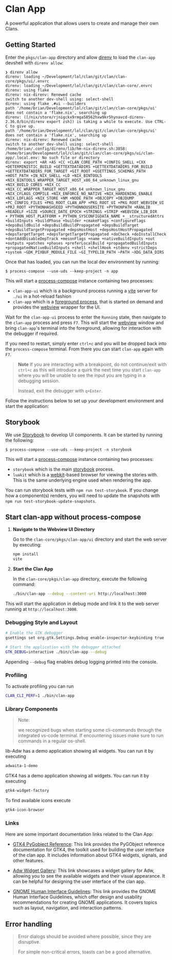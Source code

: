 # Clan App

A powerful application that allows users to create and manage their own Clans.

## Getting Started

Enter the `pkgs/clan-app` directory and allow [direnv] to load the `clan-app` devshell with `direnv allow`:

```console
❯ direnv allow
direnv: loading ~/Development/lol/clan/git/clan/clan-core/pkgs/ui/.envrc
direnv: loading ~/Development/lol/clan/git/clan/clan-core/.envrc
direnv: using flake
direnv: nix-direnv: Renewed cache
switch to another dev-shell using: select-shell
direnv: using flake .#ui --builders
path '/home/brian/Development/lol/clan/git/clan/clan-core/pkgs/ui' does not contain a 'flake.nix', searching up
direnv: ([/nix/store/rjnigckx9rmga58562hxw9kr5hynavcd-direnv-2.36.0/bin/direnv export zsh]) is taking a while to execute. Use CTRL-C to give up.
path '/home/brian/Development/lol/clan/git/clan/clan-core/pkgs/ui' does not contain a 'flake.nix', searching up
direnv: nix-direnv: Renewed cache
switch to another dev-shell using: select-shell
/home/brian/.config/direnv/lib/hm-nix-direnv.sh:3858: /home/brian/Development/lol/clan/git/clan/clan-core/pkgs/ui/clan-app/.local.env: No such file or directory
direnv: export +AR +AS +CC +CLAN_CORE_PATH +CONFIG_SHELL +CXX +DETERMINISTIC_BUILD +GETTEXTDATADIRS +GETTEXTDATADIRS_FOR_BUILD +GETTEXTDATADIRS_FOR_TARGET +GIT_ROOT +GSETTINGS_SCHEMAS_PATH +HOST_PATH +IN_NIX_SHELL +LD +NIX_BINTOOLS +NIX_BINTOOLS_WRAPPER_TARGET_HOST_x86_64_unknown_linux_gnu +NIX_BUILD_CORES +NIX_CC +NIX_CC_WRAPPER_TARGET_HOST_x86_64_unknown_linux_gnu +NIX_CFLAGS_COMPILE +NIX_ENFORCE_NO_NATIVE +NIX_HARDENING_ENABLE +NIX_LDFLAGS +NIX_STORE +NM +NODE_PATH +OBJCOPY +OBJDUMP +PC_CONFIG_FILES +PKG_ROOT_CLAN_APP +PKG_ROOT_UI +PKG_ROOT_WEBVIEW_UI +PRJ_ROOT +PYTHONHASHSEED +PYTHONNOUSERSITE +PYTHONPATH +RANLIB +READELF +SIZE +SOURCE_DATE_EPOCH +STRINGS +STRIP +WEBVIEW_LIB_DIR +_PYTHON_HOST_PLATFORM +_PYTHON_SYSCONFIGDATA_NAME +__structuredAttrs +buildInputs +buildPhase +builder +cmakeFlags +configureFlags +depsBuildBuild +depsBuildBuildPropagated +depsBuildTarget +depsBuildTargetPropagated +depsHostHost +depsHostHostPropagated +depsTargetTarget +depsTargetTargetPropagated +doCheck +doInstallCheck +dontAddDisableDepTrack +mesonFlags +name +nativeBuildInputs +out +outputs +patches +phases +preferLocalBuild +propagatedBuildInputs +propagatedNativeBuildInputs +shell +shellHook +stdenv +strictDeps +system ~GDK_PIXBUF_MODULE_FILE ~GI_TYPELIB_PATH ~PATH ~XDG_DATA_DIRS
```

Once that has loaded, you can run the local dev environment by running:

```
$ process-compose --use-uds --keep-project -n app
```

This will start a [process-compose] instance containing two processes:

* `clan-app-ui` which is a background process running a [vite] server for `./ui` in a hot-reload fashion
* `clan-app` which is a [foreground process](https://f1bonacc1.github.io/process-compose/launcher/?h=foreground#foreground-processes),
that is started on demand and provides the [webview] wrapper for the UI.

Wait for the `clan-app-ui` process to enter the `Running` state, then navigate to the `clan-app` process and press `F7`.
This will start the [webview] window and bring `clan-app`'s terminal into the foreground, allowing for interaction with
the debugger if required.

If you need to restart, simply enter `ctrl+c` and you will be dropped back into the `process-compose` terminal.
From there you can start `clan-app` again with `F7`.

> **Note**
> If you are interacting with a breakpoint, do not continue/exit with `ctrl+c` as this will introduce a quirk
> the next time you start `clan-app` where you will be unable to see the input you are typing in a debugging session.
>
> Instead, exit the debugger with `q+Enter`.

Follow the instructions below to set up your development environment and start the application:

## Storybook

We use [Storybook] to develop UI components.
It can be started by running the following:

```console
$ process-compose --use-uds --keep-project -n storybook
```

This will start a [process-compose] instance containing two processes:

* `storybook` which is the main [storybook] process.
* `luakit` which is a [webkit]-based browser for viewing the stories with. This is the same underlying engine used when
rendering the app.

You can run storybook tests with `npm run test-storybook`.
If you change how a component(s) renders,
you will need to update the snapshots with `npm run test-storybook-update-snapshots`.

## Start clan-app without process-compose


1. **Navigate to the Webview UI Directory**

   Go to the `clan-core/pkgs/clan-app/ui` directory and start the web server by executing:

   ```bash
   npm install
   vite
   ```

2. **Start the Clan App**

   In the `clan-core/pkgs/clan-app` directory, execute the following command:

   ```bash
   ./bin/clan-app --debug --content-uri http://localhost:3000
   ```

This will start the application in debug mode and link it to the web server running at `http://localhost:3000`.

### Debugging Style and Layout

```bash
# Enable the GTK debugger
gsettings set org.gtk.Settings.Debug enable-inspector-keybinding true

# Start the application with the debugger attached
GTK_DEBUG=interactive ./bin/clan-app --debug
```

Appending `--debug` flag enables debug logging printed into the console.

### Profiling

To activate profiling you can run

```bash
CLAN_CLI_PERF=1 ./bin/clan-app
```

### Library Components

> Note:
>
> we recognized bugs when starting some cli-commands through the integrated vs-code terminal.
> If encountering issues make sure to run commands in a regular os-shell.

lib-Adw has a demo application showing all widgets. You can run it by executing

```bash
adwaita-1-demo
```

GTK4 has a demo application showing all widgets. You can run it by executing

```bash
gtk4-widget-factory
```

To find available icons execute

```bash
gtk4-icon-browser
```

### Links

Here are some important documentation links related to the Clan App:

- [GTK4 PyGobject Reference](http://lazka.github.io/pgi-docs/index.html#Gtk-4.0): This link provides the PyGObject reference documentation for GTK4, the toolkit used for building the user interface of the clan app. It includes information about GTK4 widgets, signals, and other features.

- [Adw Widget Gallery](https://gnome.pages.gitlab.gnome.org/libadwaita/doc/main/widget-gallery.html): This link showcases a widget gallery for Adw, allowing you to see the available widgets and their visual appearance. It can be helpful for designing the user interface of the clan app.

- [GNOME Human Interface Guidelines](https://developer.gnome.org/hig/): This link provides the GNOME Human Interface Guidelines, which offer design and usability recommendations for creating GNOME applications. It covers topics such as layout, navigation, and interaction patterns.

## Error handling

> Error dialogs should be avoided where possible, since they are disruptive.
>
> For simple non-critical errors, toasts can be a good alternative.


[direnv]: https://direnv.net/
[process-compose]: https://f1bonacc1.github.io/process-compose/
[vite]: https://vite.dev/
[webview]: https://github.com/webview/webview
[Storybook]: https://storybook.js.org/
[webkit]: https://webkit.org/